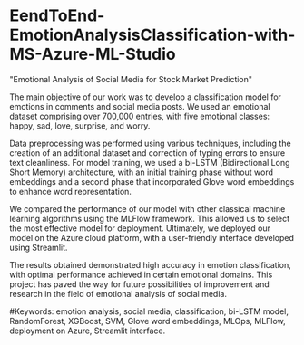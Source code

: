 # EendToEnd-EmotionAnalysisClassification-with-MS-Azure-ML-Studio
"Emotional Analysis of Social Media for Stock Market Prediction"

The main objective of our work was to develop a classification model for emotions in comments and social media posts. We used an emotional dataset comprising over 700,000 entries, with five emotional classes: happy, sad, love, surprise, and worry.

Data preprocessing was performed using various techniques, including the creation of an additional dataset and correction of typing errors to ensure text cleanliness. For model training, we used a bi-LSTM (Bidirectional Long Short Memory) architecture, with an initial training phase without word embeddings and a second phase that incorporated Glove word embeddings to enhance word representation.

We compared the performance of our model with other classical machine learning algorithms using the MLFlow framework. This allowed us to select the most effective model for deployment. Ultimately, we deployed our model on the Azure cloud platform, with a user-friendly interface developed using Streamlit.

The results obtained demonstrated high accuracy in emotion classification, with optimal performance achieved in certain emotional domains. This project has paved the way for future possibilities of improvement and research in the field of emotional analysis of social media.

#Keywords: emotion analysis, social media, classification, bi-LSTM model, RandomForest, XGBoost, SVM, Glove word embeddings, MLOps, MLFlow, deployment on Azure, Streamlit interface.
